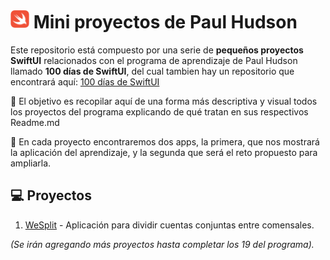 # <img src="https://raw.githubusercontent.com/devicons/devicon/master/icons/swift/swift-original.svg" alt="swift" width="30" height="30"/> Mini proyectos de Paul Hudson

Este repositorio está compuesto por una serie de **pequeños proyectos SwiftUI** relacionados con el programa de aprendizaje de Paul Hudson llamado **100 días de SwiftUI**,
del cual tambien hay un repositorio que encontrará aquí:  [100 días de SwiftUI](https://github.com/ManuelCBR/100-Days-of-Swift-UI-Paul-Hudson)

📌 El objetivo es recopilar aquí de una forma más descriptiva y visual todos los proyectos del programa explicando de qué tratan en sus respectivos Readme.md

📌 En cada proyecto encontraremos dos apps, la primera, que nos mostrará la aplicación del aprendizaje, y la segunda que será el reto propuesto para ampliarla.

## 💻 Proyectos

1. [WeSplit](https://github.com/ManuelCBR/Mini-proyectos-PaulHudson/tree/main/Proyecto%201) - Aplicación para dividir cuentas conjuntas entre comensales.

*(Se irán agregando más proyectos hasta completar los 19 del programa).* 
